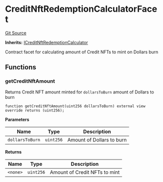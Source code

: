 # CreditNftRedemptionCalculatorFacet
[Git Source](https://github.com/ubiquity/ubiquity-dollar/blob/8b2c9690f3164db342fb36c8c2d81e473eac504b/src/dollar/facets/CreditNftRedemptionCalculatorFacet.sol)

**Inherits:**
[ICreditNftRedemptionCalculator](/src/dollar/interfaces/ICreditNftRedemptionCalculator.sol/interface.ICreditNftRedemptionCalculator.md)

Contract facet for calculating amount of Credit NFTs to mint on Dollars burn


## Functions
### getCreditNftAmount

Returns Credit NFT amount minted for `dollarsToBurn` amount of Dollars to burn


```solidity
function getCreditNftAmount(uint256 dollarsToBurn) external view override returns (uint256);
```
**Parameters**

|Name|Type|Description|
|----|----|-----------|
|`dollarsToBurn`|`uint256`|Amount of Dollars to burn|

**Returns**

|Name|Type|Description|
|----|----|-----------|
|`<none>`|`uint256`|Amount of Credit NFTs to mint|


